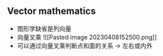 ## Vector mathematics
- 图形学缺省是列向量
- 向量叉乘
![[Pasted image 20230408152500.png]]
- 可以通过向量叉乘判断点和面的关系 -> 左右或内外